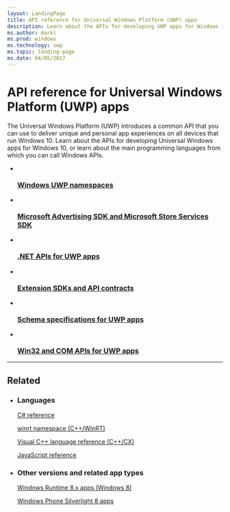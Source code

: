 ```yaml
---
layout: LandingPage
title: API reference for Universal Windows Platform (UWP) apps
description: Learn about the APIs for developing UWP apps for Windows 10, or learn about the main programming languages from which you can call Windows APIs.
ms.author: markl
ms.prod: windows
ms.technology: uwp
ms.topic: landing-page
ms.date: 04/05/2017
---
```


# API reference for Universal Windows Platform (UWP) apps

The Universal Windows Platform (UWP) introduces a common API that you can use to deliver unique and personal app experiences on all devices that run Windows 10. Learn about the APIs for developing Universal Windows apps for Windows 10, or learn about the main programming languages from which you can call Windows APIs.

<ul class="panelContent cardsFTitle">
    <li>
        <a href="/uwp/api">
        <div class="cardSize">
            <div class="cardPadding">
                <div class="card">
                    <div class="cardImageOuter">
                        <div class="cardImage">
                            <img src="/media/common/i_api-reference.svg" alt="" />
                        </div>
                    </div>
                    <div class="cardText">
                        <h3>Windows UWP namespaces</h3>
                    </div>
                </div>
            </div>
        </div>
        </a>
    </li>
    <li>
        <a href="https://msdn.microsoft.com/library/windows/apps/mt691886.aspx">
        <div class="cardSize">
            <div class="cardPadding">
                <div class="card">
                    <div class="cardImageOuter">
                        <div class="cardImage">
                            <img src="/media/common/i_api-reference.svg" alt="" />
                        </div>
                    </div>
                    <div class="cardText">
                        <h3>Microsoft Advertising SDK and Microsoft Store Services SDK</h3>
                    </div>
                </div>
            </div>
        </div>
        </a>
    </li>
    <li>
        <a href="https://msdn.microsoft.com/library/windows/apps/mt185501.aspx">
        <div class="cardSize">
            <div class="cardPadding">
                <div class="card">
                    <div class="cardImageOuter">
                        <div class="cardImage">
                            <img src="/media/logos/logo_NET.svg" alt="" />
                        </div>
                    </div>
                    <div class="cardText">
                        <h3>.NET APIs for UWP apps</h3>
                    </div>
                </div>
            </div>
        </div>
        </a>
    </li>
    <li>
        <a href="/uwp/extension-sdks">
        <div class="cardSize">
            <div class="cardPadding">
                <div class="card">
                    <div class="cardImageOuter">
                        <div class="cardImage">
                            <img src="/media/common/i_article.svg" alt="" />
                        </div>
                    </div>
                    <div class="cardText">
                        <h3>Extension SDKs and API contracts</h3>
                    </div>
                </div>
            </div>
        </div>
        </a>
    </li>
    <li>
        <a href="/uwp/schemas">
        <div class="cardSize">
            <div class="cardPadding">
                <div class="card">
                    <div class="cardImageOuter">
                        <div class="cardImage">
                            <img src="/media/common/i_api.svg" alt="" />
                        </div>
                    </div>
                    <div class="cardText">
                        <h3>Schema specifications for UWP apps</h3>
                    </div>
                </div>
            </div>
        </div>
        </a>
    </li>
    <li>
        <a href="https://msdn.microsoft.com/library/windows/apps/mt592904.aspx">
        <div class="cardSize">
            <div class="cardPadding">
                <div class="card">
                    <div class="cardImageOuter">
                        <div class="cardImage">
                            <img src="/media/logos/logo_Win32-COM.svg" alt="" />
                        </div>
                    </div>
                    <div class="cardText">
                        <h3>Win32 and COM APIs for UWP apps</h3>
                    </div>
                </div>
            </div>
        </div>
        </a>
    </li>
</ul>

---

<h2>Related</h2>
<ul class="panelContent cardsW">
    <li>
        <div class="cardSize">
            <div class="cardPadding">
                <div class="card">
                    <div class="cardText">
                        <h3>Languages</h3>
                        <p><a href="https://msdn.microsoft.com/library/618ayhy6.aspx">C# reference</a></p>
                        <p><a href="cpp-ref-for-winrt/winrt.md">winrt namespace (C++/WinRT)</a></p>
                        <p><a href="https://msdn.microsoft.com/library/windows/apps/hh699871.aspx">Visual C++ language reference (C++/CX)</a></p>
                        <p><a href="https://msdn.microsoft.com/library/windows/apps/jj613794.aspx">JavaScript reference</a></p>
                    </div>
                </div>
            </div>
        </div>
    </li>
    <li>
        <div class="cardSize">
            <div class="cardPadding">
                <div class="card">
                    <div class="cardText">
                        <h3>Other versions and related app types</h3>
                        <p><a href="https://msdn.microsoft.com/library/windows/apps/xaml/mt244353.aspx">Windows Runtime 8.x apps (Windows 8)</a></p>
                        <p><a href="https://msdn.microsoft.com/library/windows/apps/xaml/ff402535(v=vs.105).aspx">Windows Phone Silverlight 8 apps</a></p>
                    </div>
                </div>
            </div>
        </div>
    </li>
</ul>
